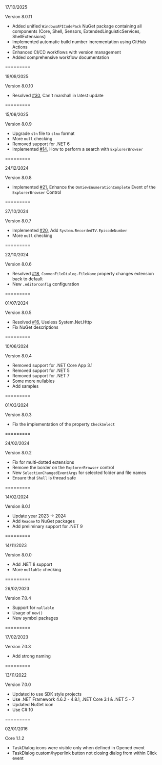 17/10/2025

Version 8.0.11
* Added unified `WindowsAPICodePack` NuGet package containing all components (Core, Shell, Sensors, ExtendedLinguisticServices, ShellExtensions)
* Implemented automatic build number incrementation using GitHub Actions
* Enhanced CI/CD workflows with version management
* Added comprehensive workflow documentation

=========

19/09/2025

Version 8.0.10
* Resolved [#30](https://github.com/PWagner1/Windows-API-CodePack-NET/issues/30), Can't marshall in latest update

=========

15/08/2025

Version 8.0.9

- Upgrade `sln` file to `slnx` format
- More `null` checking
- Removed support for .NET 6
- Implemented [#14](https://github.com/PWagner1/Windows-API-CodePack-NET/issues/14), How to perform a search with `ExplorerBrowser`

=========

24/12/2024

Version 8.0.8
- Implemented [#21](https://github.com/PWagner1/Windows-API-CodePack-NET/issues/21), Enhance the `OnViewEnumerationComplete` Event of the `ExplorerBrowser` Control 

=========

27/10/2024

Version 8.0.7
- Implemented [#20](https://github.com/PWagner1/Windows-API-CodePack-NET/issues/20), Add `System.RecordedTV.EpisodeNumber`
- More `null` checking

=========

22/10/2024

Version 8.0.6
- Resolved [#18](https://github.com/PWagner1/Windows-API-CodePack-NET/issues/18), `CommonFileDialog.FileName` property changes extension back to default
- New `.editorconfig` configuration

=========

01/07/2024

Version 8.0.5
- Resolved [#16](https://github.com/Wagnerp/Windows-API-CodePack-NET/issues/16), Useless System.Net.Http
- Fix NuGet descriptions

=========

10/06/2024

Version 8.0.4
- Removed support for .NET Core App 3.1
- Removed support for .NET 5
- Removed support for .NET 7
- Some more nullables
- Add samples

=========

01/03/2024

Version 8.0.3
- Fix the implementation of the property `CheckSelect`

=========

24/02/2024

Version 8.0.2
- Fix for multi-dotted extensions
- Remove the border on the `ExplorerBrowser` control 
- New `SelectionChangedEventArgs` for selected folder and file names
- Ensure that `Shell` is thread safe

=========

14/02/2024

Version 8.0.1
- Update year 2023 -> 2024
- Add `Readme` to NuGet packages
- Add preliminary support for .NET 9

=========

14/11/2023

Version 8.0.0
- Add .NET 8 support
- More `nullable` checking

=========

26/02/2023

Version 7.0.4
- Support for `nullable`
- Usage of `new()`
- New symbol packages

=========

17/02/2023

Version 7.0.3
- Add strong naming

=========

13/11/2022

Version 7.0.0
- Updated to use SDK style projects
- Use .NET Framework 4.6.2 - 4.8.1, .NET Core 3.1 &  .NET 5 - 7
- Updated NuGet icon
- Use C# 10

=========

02/01/2016
 
Core 1.1.2
- TaskDialog icons were visible only when defined in Opened event
- TaskDialog custom/hyperlink button not closing dialog from within Click event

